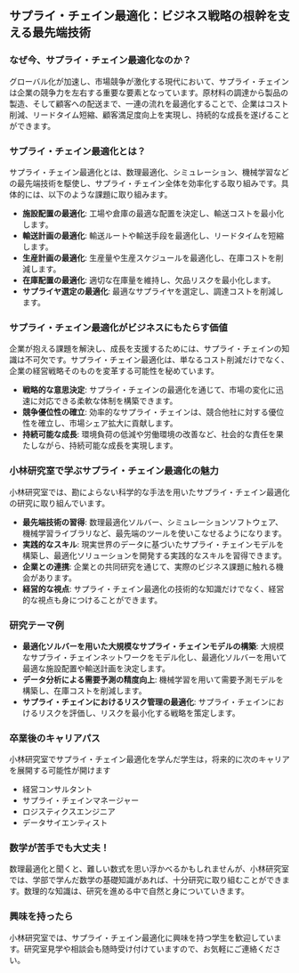 ## サプライ・チェイン最適化：ビジネス戦略の根幹を支える最先端技術

### なぜ今、サプライ・チェイン最適化なのか？

グローバル化が加速し、市場競争が激化する現代において、サプライ・チェインは企業の競争力を左右する重要な要素となっています。原材料の調達から製品の製造、そして顧客への配送まで、一連の流れを最適化することで、企業はコスト削減、リードタイム短縮、顧客満足度向上を実現し、持続的な成長を遂げることができます。

### サプライ・チェイン最適化とは？

サプライ・チェイン最適化とは、数理最適化、シミュレーション、機械学習などの最先端技術を駆使し、サプライ・チェイン全体を効率化する取り組みです。具体的には、以下のような課題に取り組みます。

*   **施設配置の最適化**: 工場や倉庫の最適な配置を決定し、輸送コストを最小化します。
*   **輸送計画の最適化**: 輸送ルートや輸送手段を最適化し、リードタイムを短縮します。
*   **生産計画の最適化**: 生産量や生産スケジュールを最適化し、在庫コストを削減します。
*   **在庫配置の最適化**: 適切な在庫量を維持し、欠品リスクを最小化します。
*   **サプライヤ選定の最適化**: 最適なサプライヤを選定し、調達コストを削減します。

### サプライ・チェイン最適化がビジネスにもたらす価値

企業が抱える課題を解決し、成長を支援するためには、サプライ・チェインの知識は不可欠です。サプライ・チェイン最適化は、単なるコスト削減だけでなく、企業の経営戦略そのものを変革する可能性を秘めています。

*   **戦略的な意思決定**: サプライ・チェインの最適化を通じて、市場の変化に迅速に対応できる柔軟な体制を構築できます。
*   **競争優位性の確立**: 効率的なサプライ・チェインは、競合他社に対する優位性を確立し、市場シェア拡大に貢献します。
*   **持続可能な成長**: 環境負荷の低減や労働環境の改善など、社会的な責任を果たしながら、持続可能な成長を実現します。

### 小林研究室で学ぶサプライ・チェイン最適化の魅力

小林研究室では、勘によらない科学的な手法を用いたサプライ・チェイン最適化の研究に取り組んでいます。

*   **最先端技術の習得**: 数理最適化ソルバー、シミュレーションソフトウェア、機械学習ライブラリなど、最先端のツールを使いこなせるようになります。
*   **実践的なスキル**: 現実世界のデータに基づいたサプライ・チェインモデルを構築し、最適化ソリューションを開発する実践的なスキルを習得できます。
*   **企業との連携**: 企業との共同研究を通じて、実際のビジネス課題に触れる機会があります。
*   **経営的な視点**: サプライ・チェイン最適化の技術的な知識だけでなく、経営的な視点も身につけることができます。

### 研究テーマ例

*   **最適化ソルバーを用いた大規模なサプライ・チェインモデルの構築**: 大規模なサプライ・チェインネットワークをモデル化し、最適化ソルバーを用いて最適な施設配置や輸送計画を決定します。
*   **データ分析による需要予測の精度向上**: 機械学習を用いて需要予測モデルを構築し、在庫コストを削減します。
*   **サプライ・チェインにおけるリスク管理の最適化**: サプライ・チェインにおけるリスクを評価し、リスクを最小化する戦略を策定します。

### 卒業後のキャリアパス

小林研究室でサプライ・チェイン最適化を学んだ学生は，将来的に次のキャリアを展開する可能性が開けます

*   経営コンサルタント
*   サプライ・チェインマネージャー
*   ロジスティクスエンジニア
*   データサイエンティスト

### 数学が苦手でも大丈夫！

数理最適化と聞くと、難しい数式を思い浮かべるかもしれませんが、小林研究室では、学部で学んだ数学の基礎知識があれば、十分研究に取り組むことができます。数理的な知識は、研究を進める中で自然と身についていきます。

### 興味を持ったら

小林研究室では、サプライ・チェイン最適化に興味を持つ学生を歓迎しています。研究室見学や相談会も随時受け付けていますので、お気軽にご連絡ください。

